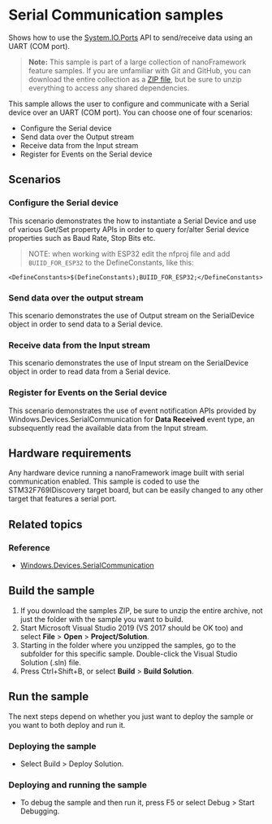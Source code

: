 # Serial Communication samples

Shows how to use the [System.IO.Ports](http://docs.nanoframework.net/api/System.IO.Ports.html) API to send/receive data using an UART (COM port).

> **Note:** This sample is part of a large collection of nanoFramework feature samples.
> If you are unfamiliar with Git and GitHub, you can download the entire collection as a
> [ZIP file](https://github.com/nanoframework/Samples/archive/master.zip), but be
> sure to unzip everything to access any shared dependencies.
<!-- For more info on working with the ZIP file, 
> the samples collection, and GitHub, see [Get the UWP samples from GitHub](https://aka.ms/ovu2uq). 
> For more samples, see the [Samples portal](https://aka.ms/winsamples) on the Windows Dev Center.  -->

This sample allows the user to configure and communicate with a Serial device over an UART (COM port). You can choose one of four scenarios:

- Configure the Serial device
- Send data over the Output stream
- Receive data from the Input stream
- Register for Events on the Serial device

## Scenarios

### Configure the Serial device

This scenario demonstrates the how to instantiate a Serial Device and use of various Get/Set property APIs in order to query for/alter Serial device properties such as Baud Rate, Stop Bits etc.

> NOTE: when working with ESP32 edit the nfproj file and add `BUIID_FOR_ESP32` to the DefineConstants, like this:
```text
<DefineConstants>$(DefineConstants);BUIID_FOR_ESP32;</DefineConstants>
```

### Send data over the output stream

This scenario demonstrates the use of Output stream on the SerialDevice object in order to send data to a Serial device.

### Receive data from the Input stream

This scenario demonstrates the use of Input stream on the SerialDevice object in order to read data from a Serial device.

### Register for Events on the Serial device

This scenario demonstrates the use of event notification APIs provided by Windows.Devices.SerialCommunication for **Data Received** event type, an subsequently read the available data from the Input stream.

## Hardware requirements

Any hardware device running a nanoFramework image built with serial communication enabled.
This sample is coded to use the STM32F769IDiscovery target board, but can be easily changed to any other target that features a serial port.

## Related topics

### Reference

- [Windows.Devices.SerialCommunication](http://docs.nanoframework.net/api/Windows.Devices.SerialCommunication.html)

## Build the sample

1. If you download the samples ZIP, be sure to unzip the entire archive, not just the folder with the sample you want to build. 
2. Start Microsoft Visual Studio 2019 (VS 2017 should be OK too) and select **File** \> **Open** \> **Project/Solution**.
3. Starting in the folder where you unzipped the samples, go to the subfolder for this specific sample. Double-click the Visual Studio Solution (.sln) file.
4. Press Ctrl+Shift+B, or select **Build** \> **Build Solution**.

## Run the sample

The next steps depend on whether you just want to deploy the sample or you want to both deploy and run it.

### Deploying the sample

- Select Build > Deploy Solution.

### Deploying and running the sample

- To debug the sample and then run it, press F5 or select Debug >  Start Debugging.
